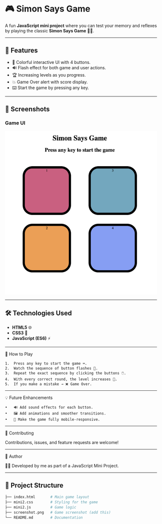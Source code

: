 # 🎮 Simon Says Game  

A fun **JavaScript mini project** where you can test your memory and reflexes by playing the classic **Simon Says Game** 🧠✨.  

---

## 🚀 Features  
- 🎨 Colorful interactive UI with 4 buttons.  
- 🔊 Flash effect for both game and user actions.  
- 🏆 Increasing levels as you progress.  
- 💥 Game Over alert with score display.  
- ⌨️ Start the game by pressing any key.  

---

## 📸 Screenshots  

### Game UI  
![Game Screenshot](./screenshot.png)  

---

## 🛠️ Technologies Used  

- **HTML5** 🌐  
- **CSS3** 🎨  
- **JavaScript (ES6)** ⚡  

---

🎯 How to Play

	1.	Press any key to start the game ⌨️.
	2.	Watch the sequence of button flashes 👀.
	3.	Repeat the exact sequence by clicking the buttons 🖱️.
	4.	With every correct round, the level increases 🚀.
    5.	If you make a mistake → ❌ Game Over.
  
---

💡 Future Enhancements

	•	🔊 Add sound effects for each button.
	•	🖼️ Add animations and smoother transitions.
	•	📱 Make the game fully mobile-responsive.

---

🤝 Contributing

Contributions, issues, and feature requests are welcome!

---

🏅 Author

👩‍💻 Developed by me as part of a JavaScript Mini Project.

---

## 📂 Project Structure  

```bash
├── index.html       # Main game layout  
├── mini2.css        # Styling for the game  
├── mini2.js         # Game logic  
├── screenshot.png   # Game screenshot (add this)  
└── README.md        # Documentation


